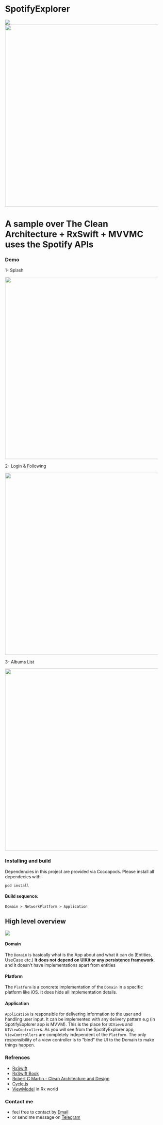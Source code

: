 # SpotifyExplorer

<img src="https://github.com/behrad-kzm/BEKDesing/blob/master/Images/BEKHeader.png">

<img src="Documents/ICON.png" height="600">

# A sample over The Clean Architecture + RxSwift + MVVMC uses the Spotify APIs

### Demo

1- Splash

<img src="Documents/ezgif-2-7506a74a7fed.gif" height="600">

2- Login & Following

<img src="Documents/ezgif-2-bb1de092954d.gif" height="600">

3- Albums List

<img src="Documents/ezgif-2-d6af6f6026a7.gif" height="600">


### Installing and build

Dependencies in this project are provided via Cocoapods. Please install all dependecies with

`
pod install
`

#### Build sequence:

`
Domain > NetworkPlatform > Application 
`

## High level overview
![](https://raw.githubusercontent.com/sergdort/CleanArchitectureRxSwift/master/Architecture/Modules.png)

#### Domain 

The `Domain` is basically what is the App about and what it can do (Entities, UseCase etc.) **It does not depend on UIKit or any persistence framework**, and it doesn't have implementations apart from entities

#### Platform

The `Platform` is a concrete implementation of the `Domain` in a specific platform like iOS. It does hide all implementation details.

#### Application
`Application` is responsible for delivering information to the user and handling user input. It can be implemented with any delivery pattern e.g (in SpotifyExplorer app is MVVM). This is the place for `UIView`s and `UIViewController`s. As you will see from the SpotifyExplorer app, `ViewControllers` are completely independent of the `Platform`.  The only responsibility of a view controller is to "bind" the UI to the Domain to make things happen.

### Refrences
* [RxSwift](https://github.com/ReactiveX/RxSwift)
* [RxSwift Book](https://store.raywenderlich.com/products/rxswift)
* [Robert C Martin - Clean Architecture and Design](https://www.youtube.com/watch?v=Nsjsiz2A9mg)
* [Cycle.js](https://cycle.js.org)
* [ViewModel](https://medium.com/@SergDort/viewmodel-in-rxswift-world-13d39faa2cf5#.qse37r6jw) in Rx world

### Contact me

* feel free to contact by [Email](mailto://behrad.kzm@gmail.com)
* or send me message on [Telegram](https://t.me/berad)
